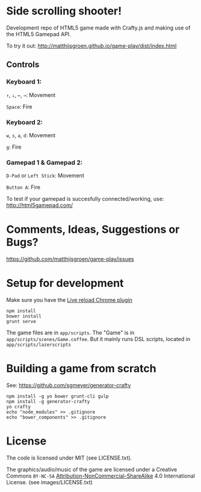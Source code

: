 # Side scrolling shooter!

Development repo of HTML5 game made with Crafty.js and making use of the
HTML5 Gamepad API.


To try it out: http://matthijsgroen.github.io/game-play/dist/index.html

## Controls

### Keyboard 1:

`↑`, `↓`, `←`, `→`: Movement

`Space`: Fire


### Keyboard 2:

`w`, `s`, `a`, `d`: Movement

`g`: Fire


### Gamepad 1 & Gamepad 2:

`D-Pad` or `Left Stick`: Movement

`Button A`: Fire


To test if your gamepad is succesfully connected/working, use:
http://html5gamepad.com/


# Comments, Ideas, Suggestions or Bugs?

https://github.com/matthijsgroen/game-play/issues


# Setup for development

Make sure you have the [Live reload Chrome
plugin](https://chrome.google.com/webstore/detail/livereload/jnihajbhpnppcggbcgedagnkighmdlei)

```
npm install
bower install
grunt serve
```

The game files are in `app/scripts`. The "Game" is in
`app/scripts/scenes/Game.coffee`. But it mainly runs DSL scripts,
located in `app/scripts/lazerscripts`

# Building a game from scratch

See: https://github.com/sgmeyer/generator-crafty

```
npm install -g yo bower grunt-cli gulp
npm install -g generator-crafty
yo crafty
echo "node_modules" >> .gitignore
echo "bower_components" >> .gitignore
```

# License

The code is licensed under MIT (see LICENSE.txt).

The graphics/audio/music of the game are licensed
under a Creative Commons
`BY-NC-SA` [Attribution-NonCommercial-ShareAlike](http://creativecommons.org/licenses/by-nc-sa/4.0/) 4.0 International License.
(see images/LICENSE.txt)

